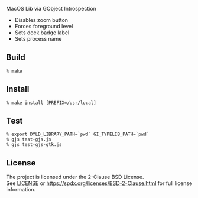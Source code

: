 MacOS Lib via GObject Introspection

* Disables zoom button
* Forces foreground level
* Sets dock badge label
* Sets process name

## Build

```
% make
```

## Install

```
% make install [PREFIX=/usr/local]
```

## Test

```
% export DYLD_LIBRARY_PATH=`pwd` GI_TYPELIB_PATH=`pwd`
% gjs test-gjs.js
% gjs test-gjs-gtk.js
```

## License

The project is licensed under the 2-Clause BSD License.<br>
See [LICENSE](LICENSE) or
https://spdx.org/licenses/BSD-2-Clause.html
for full license information.
